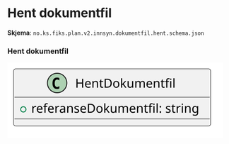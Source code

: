 # Hent dokumentfil

**Skjema**: `no.ks.fiks.plan.v2.innsyn.dokumentfil.hent.schema.json`

### Hent dokumentfil

![dokumentfil-hent](dokumentfil-hent.svg)



